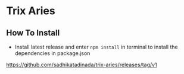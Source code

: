 # Trix Aries

## How To Install
- Install latest release and enter
```npm install``` in terminal to install the dependencies in package.json

https://github.com/sadhikatadinada/trix-aries/releases/tag/v1
